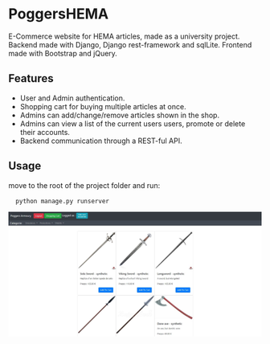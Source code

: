 # PoggersHEMA
E-Commerce website for HEMA articles, made as a university project.
Backend made with Django, Django rest-framework and sqlLite.
Frontend made with Bootstrap and jQuery. 

## Features
* User and Admin authentication.
* Shopping cart for buying multiple articles at once.
* Admins can add/change/remove articles shown in the shop.
* Admins can view a list of the current users users, promote or delete their accounts.
* Backend communication through a REST-ful API.

## Usage
move to the root of the project folder and run:
```
  python manage.py runserver
```

![Screenshot of the application](/static/images/screenshot.JPG)
